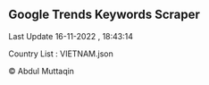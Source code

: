 

## Google Trends Keywords Scraper 
 
Last Update 16-11-2022 , 18:43:14

Country List :
VIETNAM.json



© Abdul Muttaqin 
